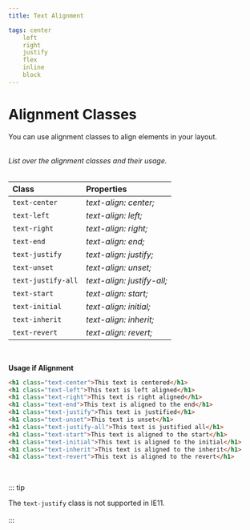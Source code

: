 ```yaml
---
title: Text Alignment

tags: center
    left
    right
    justify
    flex
    inline
    block
---
```


# Alignment Classes

You can use alignment classes to align elements in your layout.
<br>
<br>

_List over the alignment classes and their usage._
<br>
<br>

| Class              | Properties                 |
| :----------------- | :------------------------- |
| `text-center`      | _text-align: center;_      |
| `text-left`        | _text-align: left;_        |
| `text-right`       | _text-align: right;_       |
| `text-end`         | _text-align: end;_         |
| `text-justify`     | _text-align: justify;_     |
| `text-unset`       | _text-align: unset;_       |
| `text-justify-all` | _text-align: justify-all;_ |
| `text-start`       | _text-align: start;_       |
| `text-initial`     | _text-align: initial;_     |
| `text-inherit`     | _text-align: inherit;_     |
| `text-revert`      | _text-align: revert;_      |

<br>

**Usage if Alignment**

```html
<h1 class="text-center">This text is centered</h1>
<h1 class="text-left">This text is left aligned</h1>
<h1 class="text-right">This text is right aligned</h1>
<h1 class="text-end">This text is aligned to the end</h1>
<h1 class="text-justify">This text is justified</h1>
<h1 class="text-unset">This text is unset</h1>
<h1 class="text-justify-all">This text is justified all</h1>
<h1 class="text-start">This text is aligned to the start</h1>
<h1 class="text-initial">This text is aligned to the initial</h1>
<h1 class="text-inherit">This text is aligned to the inherit</h1>
<h1 class="text-revert">This text is aligned to the revert</h1>
```

<br/>

::: tip
<br/>

The `text-justify` class is not supported in IE11.
<br>
<br>
:::
